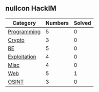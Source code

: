 ## nullcon HackIM

| Category | Numbers | Solved |
| -------- | ------- | ------ |
| [Programming](./Programming/README.md) | 5 | 0 |
| [Crypto](./Crypto/README.md) | 3 | 0 |
| [RE](./RE/README.md) | 5 | 0 |
| [Exploitation](./Exploitation/README.md) | 4 | 0 |
| [Misc](./Misc/README.md) | 4 | 0 |
| [Web](./Web/README.md) | 5 | 1 |
| [OSINT](./OSINT/README.md) | 3 | 0 |
